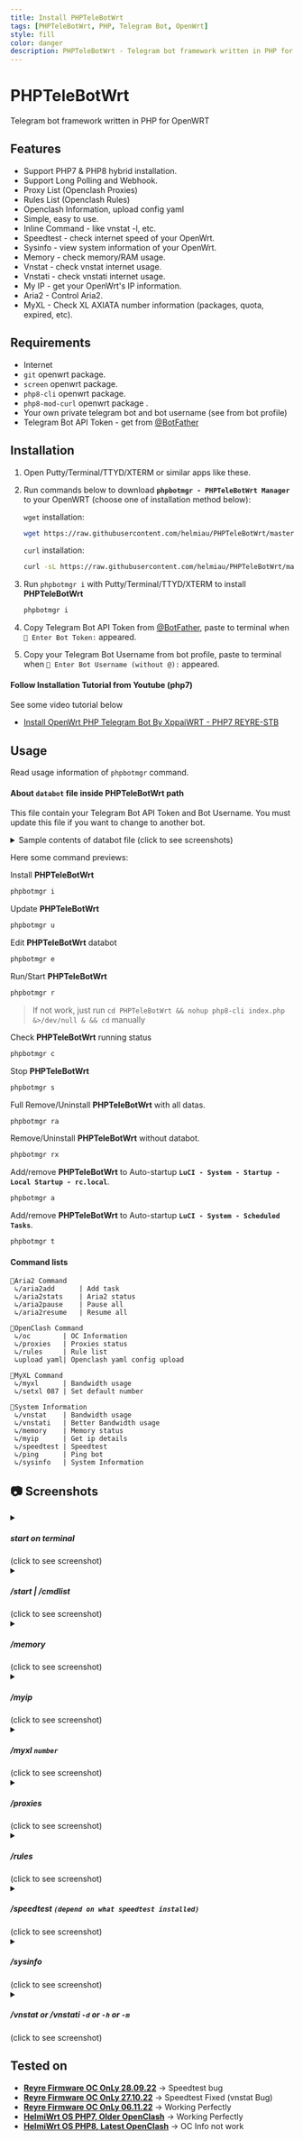 ```yaml
---
title: Install PHPTeleBotWrt
tags: [PHPTeleBotWrt, PHP, Telegram Bot, OpenWrt]
style: fill
color: danger
description: PHPTeleBotWrt - Telegram bot framework written in PHP for OpenWRT.
---
```


# PHPTeleBotWrt
Telegram bot framework written in PHP for OpenWRT


## Features

* Support PHP7 & PHP8 hybrid installation.
* Support Long Polling and Webhook.
* Proxy List (Openclash Proxies)
* Rules List (Openclash Rules)
* Openclash Information, upload config yaml
* Simple, easy to use.
* Inline Command - like vnstat -l, etc.
* Speedtest - check internet speed of your OpenWrt.
* Sysinfo - view system information of your OpenWrt.
* Memory - check memory/RAM usage.
* Vnstat - check vnstat internet usage.
* Vnstati - check vnstati internet usage.
* My IP - get your OpenWrt's IP information.
* Aria2 - Control Aria2.
* MyXL - Check XL AXIATA number information (packages, quota, expired, etc).


## Requirements

- Internet
- `git` openwrt package.
- `screen` openwrt package.
- `php8-cli` openwrt package.
- `php8-mod-curl` openwrt package .
- Your own private telegram bot and bot username (see from bot profile)
- Telegram Bot API Token - get from [@BotFather](https://t.me/BotFather)


## Installation

1. Open Putty/Terminal/TTYD/XTERM or similar apps like these.
2. Run commands below to download **`phpbotmgr - PHPTeleBotWrt Manager`** to your OpenWRT (choose one of installation method below):

	`wget` installation:

	```sh
	wget https://raw.githubusercontent.com/helmiau/PHPTeleBotWrt/master/phpbotmgr -O /root/phpbotmgr && chmod +x /root/phpbotmgr
	```

	`curl` installation:

	```sh
	curl -sL https://raw.githubusercontent.com/helmiau/PHPTeleBotWrt/master/phpbotmgr > /root/phpbotmgr && chmod +x /root/phpbotmgr
	```

3. Run `phpbotmgr i` with Putty/Terminal/TTYD/XTERM to install **PHPTeleBotWrt**

	```sh
	phpbotmgr i
	```

4. Copy Telegram Bot API Token from [@BotFather](https://t.me/BotFather), paste to terminal when `💬 Enter Bot Token:` appeared.
5. Copy your Telegram Bot Username from bot profile, paste to terminal when `🤖 Enter Bot Username (without @):` appeared.


#### Follow Installation Tutorial from Youtube (php7)

See some video tutorial below

* [Install OpenWrt PHP Telegram Bot By XppaiWRT - PHP7 REYRE-STB](https://www.youtube.com/watch?v=JJPozNreVE0&lc=Ugy_OosDmlWRERUgvB94AaABAg.9iCzkvv1lxu9iV-s6tpDnO)


## Usage

Read usage information of `phpbotmgr` command.


#### About `databot` file inside PHPTeleBotWrt path

This file contain your Telegram Bot API Token and Bot Username. You must update this file if you want to change to another bot.

<details>
<summary>Sample contents of databot file (click to see screenshots)</summary>
<p><img src="https://i.ibb.co/vP7csgQ/TokenBot.png" alt="bottoken"></p>
</details>

Here some command previews:

Install **PHPTeleBotWrt**
```sh
phpbotmgr i
```

Update **PHPTeleBotWrt**
```sh
phpbotmgr u
```

Edit **PHPTeleBotWrt** databot
```sh
phpbotmgr e
```
	
Run/Start **PHPTeleBotWrt**
```sh
phpbotmgr r
```

> If not work, just run `cd PHPTeleBotWrt && nohup php8-cli index.php &>/dev/null & && cd` manually

Check **PHPTeleBotWrt** running status
```sh
phpbotmgr c
```

Stop **PHPTeleBotWrt**
```sh
phpbotmgr s
```

Full Remove/Uninstall **PHPTeleBotWrt** with all datas.
```sh
phpbotmgr ra
```

Remove/Uninstall **PHPTeleBotWrt** without databot.
```sh
phpbotmgr rx
```

Add/remove **PHPTeleBotWrt** to Auto-startup **`LuCI - System - Startup - Local Startup - rc.local`**.
```sh
phpbotmgr a
```

Add/remove **PHPTeleBotWrt** to Auto-startup **`LuCI - System - Scheduled Tasks`**.
```sh
phpbotmgr t
```


#### Command lists

```
📁Aria2 Command
 ↳/aria2add      | Add task
 ↳/aria2stats    | Aria2 status
 ↳/aria2pause    | Pause all
 ↳/aria2resume   | Resume all
 
📁OpenClash Command
 ↳/oc        | OC Information
 ↳/proxies   | Proxies status 
 ↳/rules     | Rule list 
 ↳upload yaml| Openclash yaml config upload

📁MyXL Command
 ↳/myxl      | Bandwidth usage 
 ↳/setxl 087 | Set default number

📁System Information
 ↳/vnstat    | Bandwidth usage 
 ↳/vnstati   | Better Bandwidth usage 
 ↳/memory    | Memory status 
 ↳/myip      | Get ip details 
 ↳/speedtest | Speedtest 
 ↳/ping      | Ping bot
 ↳/sysinfo   | System Information
```


## 📷 Screenshots

<details>
<summary><h5>start on terminal</h5> (click to see screenshot)</summary>
<p><img src="https://i.ibb.co/mcYqq3S/startbot.png" alt="Startingbot"></p>
</details>


<details>
<summary><h5>/start | /cmdlist</h5> (click to see screenshot)</summary>
<p><img src="https://i.ibb.co/y4wqFwb/cmdlist.png" alt="Start cmdlist"></p>
</details>

<details>
<summary><h5>/memory</h5> (click to see screenshot)</summary>
<p><img src="https://i.ibb.co/cwQ8m1C/memory.png" alt="Memory"></p>
</details>

<details>
<summary><h5>/myip</h5> (click to see screenshot)</summary>
<p><img src="https://i.ibb.co/PQVB3DH/myip.png" alt="Myip"></p>
</details>

<details>
<summary><h5>/myxl <code>number</code></h5> (click to see screenshot)</summary>
<p><img src="https://i.ibb.co/bBMf0rg/myxl.png" alt="MyXL"></p>
</details>

<details>
<summary><h5>/proxies</h5> (click to see screenshot)</summary>
<p><img src="https://i.ibb.co/0fmXhjX/proxies.png" alt="Proxies"></p>
</details>

<details>
<summary><h5>/rules</h5> (click to see screenshot)</summary>
<p><img src="https://i.ibb.co/8DtrH3n/rules.png" alt="Rules"></p>
</details>

<details>
<summary><h5>/speedtest <code>(depend on what speedtest installed)</code></h5> (click to see screenshot)</summary>
<p><img src="https://i.ibb.co/r3cV90Y/speedtest.png" alt="Speedtest"></p>
</details>

<details>
<summary><h5>/sysinfo</h5> (click to see screenshot)</summary>
<p><img src="https://i.ibb.co/2tqS3cM/sysinfo.png" alt="sysinfo"></p>
</details>

<details>
<summary><h5>/vnstat or /vnstati <code>-d</code> or <code>-h</code> or <code>-m</code></h5> (click to see screenshot)</summary>
<p><img src="https://i.ibb.co/0ycJhvP/vnstat.png" alt="vnstat"></p>
</details>


## Tested on

* [**Reyre Firmware OC OnLy 28.09.22**](https://www.youtube.com/watch?v=vtjw38V2ybA) -> Speedtest bug
* [**Reyre Firmware OC OnLy 27.10.22**](https://www.youtube.com/watch?v=0KWgy6P2PVYA) -> Speedtest Fixed (vnstat Bug)
* [**Reyre Firmware OC OnLy 06.11.22**](https://www.youtube.com/watch?v=SBHcJJC8ln0) -> Working Perfectly
* [**HelmiWrt OS PHP7, Older OpenClash**](https://www.cararegistrasi.com/nMfJevPD5cn4) -> Working Perfectly
* [**HelmiWrt OS PHP8, Latest OpenClash**](https://www.cararegistrasi.com/nMfJevPD5cn4) -> OC Info not work
